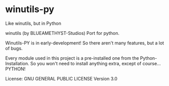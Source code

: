 # winutils-py
Like winutils, but in Python

winutils (by BLUEAMETHYST-Studios) Port for python.

Winutils-PY is in early-development!
So there aren't many features, but a lot of bugs.

Every module used in this project is a pre-installed one from the Python-Installation.
So you won't need to install anything extra, except of course... PYTHON!

License: GNU GENERAL PUBLIC LICENSE Version 3.0
